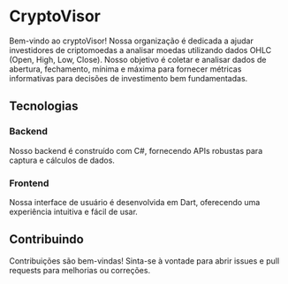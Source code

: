 # CryptoVisor

Bem-vindo ao cryptoVisor! Nossa organização é dedicada a ajudar investidores de criptomoedas a analisar moedas utilizando dados OHLC (Open, High, Low, Close). Nosso objetivo é coletar e analisar dados de abertura, fechamento, mínima e máxima para fornecer métricas informativas para decisões de investimento bem fundamentadas.

## Tecnologias

### Backend

Nosso backend é construído com C#, fornecendo APIs robustas para captura e cálculos de dados.

### Frontend

Nossa interface de usuário é desenvolvida em Dart, oferecendo uma experiência intuitiva e fácil de usar.

## Contribuindo

Contribuições são bem-vindas! Sinta-se à vontade para abrir issues e pull requests para melhorias ou correções.
